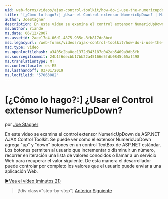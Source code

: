 ```yaml
---
uid: web-forms/videos/ajax-control-toolkit/how-do-i-use-the-numericupdown-extender-control
title: '[¿Cómo lo hago?:] ¿Usar el Control extensor NumericUpDown? | Microsoft Docs'
author: JoeStagner
description: En este vídeo se examina el control extensor NumericUpDown de ASP.NET AJAX Control Toolkit. Veremos cómo se agrega el extensor NumericUpDown 'up' y 'abajo'...
ms.author: riande
ms.date: 06/12/2007
ms.assetid: 2aee17e4-06d1-4875-985e-8fb817dc8bcd
msc.legacyurl: /web-forms/videos/ajax-control-toolkit/how-do-i-use-the-numericupdown-extender-control
msc.type: video
ms.openlocfilehash: a3405c2ba0ec1372d343187c042ab5409a9db5fb
ms.sourcegitcommit: 24b1f6decbb17bb22a45166e5fdb0845c65af498
ms.translationtype: MT
ms.contentlocale: es-ES
ms.lasthandoff: 03/01/2019
ms.locfileid: "57063082"
---
```

<a name="how-do-i-use-the-numericupdown-extender-control"></a>[¿Cómo lo hago?:] ¿Usar el Control extensor NumericUpDown?
====================
por [Joe Stagner](https://github.com/JoeStagner)

En este vídeo se examina el control extensor NumericUpDown de ASP.NET AJAX Control Toolkit. Se puede ver cómo el extensor NumericUpDown agrega "up" y "down" botones en un control TextBox de ASP.NET estándar. Los botones permiten al usuario que incrementar o disminuir un número, recorrer en iteración una lista de valores conocidos o llamar a un servicio Web para recuperar el valor siguiente. De esta manera el desarrollador puede controlar por completo los valores que el usuario puede enviar a una aplicación Web.

[&#9654;Vea el vídeo (minutos 21)](https://channel9.msdn.com/Blogs/ASP-NET-Site-Videos/how-do-i-use-the-numericupdown-extender-control)

> [!div class="step-by-step"]
> [Anterior](how-do-i-use-the-pagingbulletedlist-extender-control.md)
> [Siguiente](how-do-i-use-the-aspnet-ajax-validatorcallout-extender.md)
